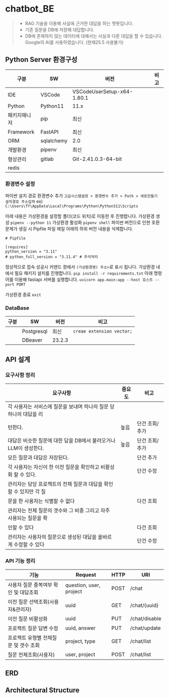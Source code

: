 # chatbot_BE
> - RAG 기술을 이용해 사실에 근거한 대답을 하는 챗봇입니다.
> - 기존 질문을 DB에 저장해 대답합니다.
> - DB에 존재하지 않는 데이터에 대해서는 사실과 다른 대답을 할 수 있습니다.
> Google의 AI를 사용하였습니다. (현재25.5 사용불가)

## Python Server 환경구성
|구분|SW|버전|비고|
|---|---|---|---|
|IDE|VSCode|VSCodeUserSetup-x64-1.80.1 |
|Python|Python11|11.x|
|패키지매니저|pip|최신|
|Framework|FastAPI|최신|
|ORM|sqlalchemy|2.0|
|개발환경|pipenv|최신|
|형상관리|gitlab|Git-2.41.0.3-64-bit|
|redis|||

### 환경변수 설정

파이썬 설치 경로 환경변수 추가
`고급시스템설정 > 환경변수 추가 > Path > 새로만들기  설치경로 주소입력`
ex) `C:\Users\TY\AppData\Local\Programs\Python\Python311\Scripts`

아래 내용은 가상환경을 설정할 폴더(코드 위치)로 이동한 후 진행합니다.
가상환경 생성
`pipenv --python 11`
가상환경 활성화
`pipenv shell`
파이썬 버전으로 인한 호환 문제가 생길 시 Pipfile 파일 제일 아래의 하위 버전 내용을 삭제합니다.
 ```
# Pipfile

 [requires]
 python_version = "3.11"
 # python_full_version = "3.11.4" # 주석처리
```

정상적으로 접속 성공시 커맨드 창에서 
`(가상환경명) 주소>`로 표시 됩니다. 
가상환경 내에서 필요 패키지 설치를 진행합니다.
 `pip install -r requirements.txt`
아래 명령어를 이용해 fastapi 서버를 실행합니다.
 `uvicorn app.main:app --host 호스트 --port PORT`

가상환경 종료 
`exit`


### DataBase
|구분|SW|버전|비고|
|---|---|---|---|
||Postgresql|최신|`creae extension vector;`|
||DBeaver|23.2.3||

## API 설계
### 요구사항 정리
|요구사항|중요도|비고|
|---|---|---|
|각 사용자는 서비스에 질문을 보내며 하나의 질문 당 하나의 대답을 리
턴한다.|높음|단건 조회/추가|
|대답은 비슷한 질문에 대한 답을 DB에서 불러오거나 LLM이 생성한다.|높음|단건 조회/추가|
|모든 질문과 대답은 저장된다.||단건 추가|
|각 사용자는 자신이 한 이전 질문을 확인하고 비활성화 할 수 있다.||단건 수정|
|관리자는 담당 프로젝트의 전체 질문과 대답을 확인할 수 있지만 각 질
문을 한 사용자는 식별할 수 없다||다건 조회|
|관리자는 전체 질문의 갯수와 그 비중 그리고 자주 사용되는 질문을 확
인할 수 있다||다건 조회|
|관리자는 사용자의 질문으로 생성된 대답을 올바르게 수정할 수 있다||단건 수정|


### API 기능 정리
|기능|Request|HTTP|URI|
|---|---|---|---|
|사용자 질문 중복여부 확인 및 대답조회|question, user, project|POST|/chat|
|이전 질문 선택조회(사용자&관리자)|uuid|GET|/chat/{uuid}|
|이전 질문 비활성화|uuid|PUT|/chat/disable|
|프로젝트 질문 답변 수정|uuid, answer|PUT|/chat/update|
|프로젝트 유형별 전체질문 및 갯수 조회|project, type|GET|/chat/list|
|질문 전체조회(사용자)|user, project|POST|/chat/list|

## ERD
## Architectural Structure

